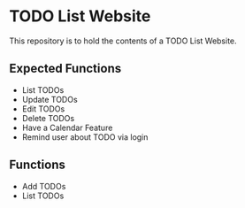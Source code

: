 # TODO List Website

This repository is to hold the contents of a TODO List Website. 

## Expected Functions
* List TODOs
* Update TODOs
* Edit TODOs
* Delete TODOs
* Have a Calendar Feature
* Remind user about TODO via login

## Functions
* Add TODOs
* List TODOs
